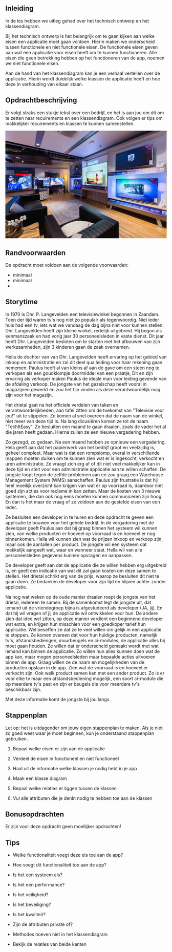 ## Inleiding
In de les hebben we uitleg gehad over het technisch ontwerp en het klassendiagram. 

Bij het technisch ontwerp is het belangrijk om te gaan kijken aan welke eisen een applicatie moet gaan voldoen. Hierin maken we onderscheid tussen functionele en niet functionele eisen. De functionele eisen geven aan wat een applicatie voor eisen heeft om te kunnen functioneren. Alle eisen die geen betrekking hebben op het functioneren van de app, noemen we niet functionele eisen.

Aan de hand van het klassendiagram kan je een verhaal vertellen over de applicatie. Hierin wordt duidelijk welke klassen de applicatie heeft en hoe deze in verhouding van elkaar staan.


## Opdrachtbeschrijving
Er volgt straks een stukje tekst over een bedrijf, en het is aan jou om dit om te zetten naar recuirements en een klassendiagram. Ook volgen er tips om makkelijker recuirements en klassen te kunnen samenstellen.

![Shop!](./assets/shop.JPG)


## Randvoorwaarden
De opdracht moet voldoen aan de volgende voorwaarden:

- minimaal
- minimaal
-

## Storytime 

In 1970 is Dhr. P. Langevelden een televisiewinkel begonnen in Zaandam. Toen der tijd waren tv's nog niet zo populair als tegenwoordig. Niet ieder huis had een tv, iets wat we vandaag de dag bijna niet voor kunnen stellen. Dhr. Langevelden heeft zijn kleine winkel, redelijk uitgebreid. Hij begon als eenmanszaak en had vorig jaar 30 personeelsleden in vaste dienst. Dit jaar heeft Dhr. Langevelden besloten om te starten met het afbouwen van zijn werkzaamheden, zijn 3 kinderen gaan de zaak overnemen. 

Hella de dochter van van Dhr. Langevelden heeft ervaring op het gebied van inkoop en administratie en zal dit deel qua leiding voor haar rekening gaan nememen. Paulus heeft al van kleins af aan de gave om een steen nog te verkopen als een goudklompje doormiddel van een praatje, Dit en zijn ervaring als verkoper maken Paulus de ideale man voor leiding gevende van de afdeling verkoop. De jongste van het gezelschap heeft vooral in magazijnen gewerkt en zou het fijn vinden als deze verantwoordelijk mag zijn voor het magazijn. 

Het drietal gaat na het officiele verdelen van taken en verantwoordelijkheden, aan tafel zitten om de toekomst van "Televisie voor jou!" uit te stippelen. Ze komen al snel overeen dat de naam van de winkel, niet meer van deze tijd is. Na lang dicusiëren komen ze tot de naam "TechItEasy". Ze besluiten een maand te gaan draaien, zoals de vader het al die jaren heeft gedaan. Hierna zullen ze een nieuwe vergadering hebben. 

Zo gezegd, zo gedaan. Na een maand hebben ze opnieuw een vergadering. Hela geeft aan dat het papierwerk van het bedrijf groot en veelzijdig is, geheel compleet. Maar wat is dat een rompslomp, overal in verschillende mappen moeten duiken om te kunnen zien wat er is ingekocht, verkocht en uren administratie. Ze vraagt zich erg af of dit niet veel makkelijker kan in deze tijd en stelt voor een administratie applicatie aan te willen schaffen. De jongste loopt tegen de zelfde problemen aan en zou graag een Warehouse Management System (WMS) aanschaffen. Paulus zijn frustratie is dat hij heel moeilijk overzicht kan krijgen van wat er op voorraad is, daardoor niet goed zijn acties voor reclame in kan zetten. Maar de kosten van 3 nieuwe systemen, die dan ook nog eens moeten kunnen communiceren zijn hoog. En dan is het maar de vraag of ze voldoen aan de gestelde eisen van een ieder.

Ze besluiten een developer in te huren en deze opdracht te geven een applicatie te bouwen voor het gehele bedrijf. In de vergadering met de developer geeft Paulus aan dat hij graag binnen het systeem wil kunnen zien, van welke producten er hoeveel op voorraad is en hoeveel er nog binnenkomen. Hella wil kunnen zien wat de prijzen inkoop en verkoop zijn, maar ook de aantallen per product. De jongste wil een systeem dat makkelijk aangeeft wat, waar en wanneer staat. Hella wil van alle personeelsleden gegevens kunnen opvragen en aanpassen. 

De developer geeft aan dat de applicatie die ze willen hebben erg uitgebreid is, en geeft een indicatie van wat dit zal gaan kosten om deze samen te stellen. Het drietal schrikt erg van de prijs, waarop ze besluiten dit niet te gaan doen. Ze bedanken de developer voor zijn tijd en blijven achter zonder applicatie. 

Na nog wat weken op de oude manier draaien roept de jongste van het drietal, iedereen te samen. Bij de samenkomst legt de jongste uit, dat iemand uit de vriendegroep bijna is afgestudeerd als developer (JA, jij). En dat hij wil vragen of jij de applicatie wil ontwikkelen voor hun. De andere zien dat idee wel zitten, op deze manier verdient een beginnend developer wat extra, en krijgen hun misschien voor een goedkoper tarief hun applicatie. Wel beseffen ze dat ze te veel willen om gelijk in een applicatie te stoppen. Ze komen overeen dat voor hun huidige producten, namelijk tv's, afstandsbediengen, muurbeugels en ci-modules, de applicatie alles bij moet gaan houden. Ze willen dat er onderscheid gemaakt wordt met wat iemand kan binnen de applicatie. Zo willen hun alles kunnen doen wat de app kan, maar mogen personeelsleden maar bepaalde acties uitvoeren binnen de app. Graag willen ze de naam en mogelijkheden van de producten opslaan in de app. Zien wat de voorraad is en hoeveel er verkocht zijn. Ook welk product samen kan met een ander product. Zo is er voor elke tv maar een afstandsbediening mogelijk, een soort ci-module die op meerdere tv's past en zijn er beugels die voor meerdere tv's beschikbaar zijn. 

Met deze informatie komt de jongste bij jou langs.


## Stappenplan
Let op: het is uitdagender om jouw eigen stappenplan te maken. Als je niet zo goed weet waar je moet beginnen, kun je onderstaand stappenplan gebruiken.

1. Bepaal welke eisen er zijn aan de applicatie

2. Verdeel de eisen in functioneel en niet functioneel

3. Haal uit de informatie welke klassen je nodig hebt in je app

4. Maak een klasse diagram

5. Bepaal welke relaties er liggen tussen de klassen

6. Vul alle attributen die je denkt nodig te hebben toe aan de klassen


## Bonusopdrachten
Er zijn voor deze opdracht geen moeilijker opdrachten!

## Tips

- Welke functionaliteit voegt deze eis toe aan de app?
- Hoe voegt dit functionaliteit toe aan de app?
- Is het een systeem eis?

- Is het een performance?
- Is het veiligheid?
- Is het beveiliging?
- Is het kwaliteit?

- Zijn de attributen private of?
- Methodes hoeven niet in het klassendiagram
- Bekijk de relaties van beide kanten
